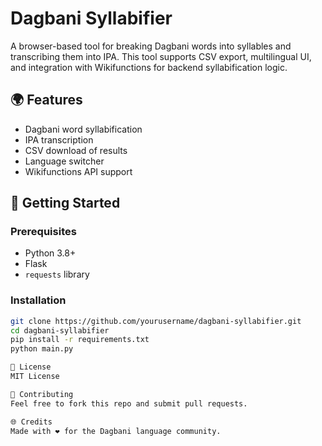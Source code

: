 # Dagbani Syllabifier

A browser-based tool for breaking Dagbani words into syllables and transcribing them into IPA. This tool supports CSV export, multilingual UI, and integration with Wikifunctions for backend syllabification logic.

## 🌍 Features

- Dagbani word syllabification
- IPA transcription
- CSV download of results
- Language switcher
- Wikifunctions API support

## 🚀 Getting Started

### Prerequisites

- Python 3.8+
- Flask
- `requests` library

### Installation

```bash
git clone https://github.com/yourusername/dagbani-syllabifier.git
cd dagbani-syllabifier
pip install -r requirements.txt
python main.py

📜 License
MIT License

🤝 Contributing
Feel free to fork this repo and submit pull requests.

🌐 Credits
Made with ❤️ for the Dagbani language community.